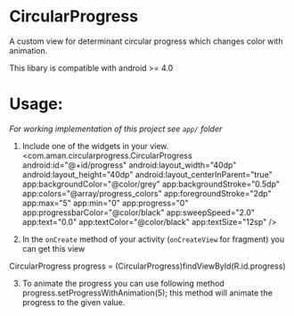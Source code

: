 CircularProgress
===================

A custom view for determinant circular progress which changes color with animation.

This libary is compatible with android >= 4.0

Usage:
=======

*For working implementation of this project see `app/` folder*

1. Include one of the widgets in your view.
     <com.aman.circularprogress.CircularProgress
            android:id="@+id/progress"
            android:layout_width="40dp"
            android:layout_height="40dp"
            android:layout_centerInParent="true"
            app:backgroundColor="@color/grey"
            app:backgroundStroke="0.5dp"
            app:colors="@array/progress_colors"
            app:foregroundStroke="2dp"
            app:max="5"
            app:min="0"
            app:progress="0"
            app:progressbarColor="@color/black"
            app:sweepSpeed="2.0"
            app:text="0.0"
            app:textColor="@color/black"
            app:textSize="12sp" />

2. In the `onCreate` method of your activity (`onCreateView` for fragment) you can get this view

  CircularProgress progress = (CircularProgress)findViewById(R.id.progress) 

3. To animate the progress you can use following method
    progress.setProgressWithAnimation(5);
  this method will animate the progress to the given value.

